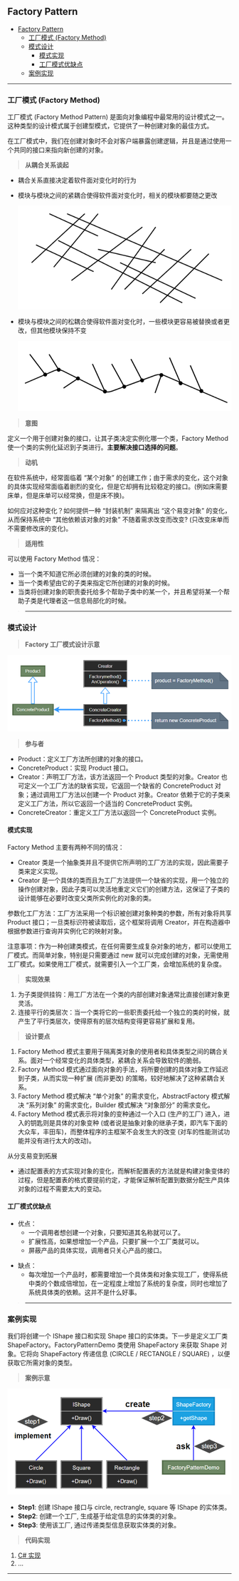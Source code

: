 ## Factory Pattern

- [Factory Pattern](#factory-pattern)
  - [工厂模式 (Factory Method)](#工厂模式-factory-method)
  - [模式设计](#模式设计)
    - [模式实现](#模式实现)
    - [工厂模式优缺点](#工厂模式优缺点)
  - [案例实现](#案例实现)


---
### 工厂模式 (Factory Method)

工厂模式 (Factory Method Pattern) 是面向对象编程中最常用的设计模式之一。这种类型的设计模式属于创建型模式，它提供了一种创建对象的最佳方式。

在工厂模式中，我们在创建对象时不会对客户端暴露创建逻辑，并且是通过使用一个共同的接口来指向新创建的对象。

> **从耦合关系谈起**

- 耦合关系直接决定着软件面对变化时的行为
- 模块与模块之间的紧耦合使得软件面对变化时，相关的模块都要随之更改

  ![强耦合](img/强耦合.png)

- 模块与模块之间的松耦合使得软件面对变化时，一些模块更容易被替换或者更改，但其他模块保持不变

  ![解耦合](img/解耦合.png)

> **意图**

定义一个用于创建对象的接口，让其子类决定实例化哪一个类，Factory Method 使一个类的实例化延迟到子类进行。**主要解决接口选择的问题**。

> **动机**

在软件系统中，经常面临着 “某个对象” 的创建工作；由于需求的变化，这个对象的具体实现经常面临着剧烈的变化，但是它却拥有比较稳定的接口。(例如床需要床单，但是床单可以经常换，但是床不换)。
  
如何应对这种变化？如何提供一种 “封装机制” 来隔离出 “这个易变对象” 的变化，从而保持系统中 “其他依赖该对象的对象” 不随着需求改变而改变? (只改变床单而不需要修改床的变化)。

> **适用性**

可以使用 Factory Method 情况：

- 当一个类不知道它所必须创建的对象的类的时候。
- 当一个类希望由它的子类来指定它所创建的对象的时候。
- 当类将创建对象的职责委托给多个帮助子类中的某一个，并且希望将某一个帮助子类是代理者这一信息局部化的时候。

>---
### 模式设计

> **Factory 工厂模式设计示意**

  ![工厂模式结构](img/工厂模式设计.png)

> **参与者**

- Product：定义工厂方法所创建的对象的接口。
- ConcreteProduct：实现 Product 接口。
- Creator：声明工厂方法，该方法返回一个 Product 类型的对象。Creator 也可定义一个工厂方法的缺省实现，它返回一个缺省的 ConcreteProduct 对象；通过调用工厂方法以创建一个 Product 对象。Creator 依赖于它的子类来定义工厂方法，所以它返回一个适当的 ConcreteProduct 实例。
- ConcreteCreator：重定义工厂方法以返回一个 ConcreteProduct 实例。

#### 模式实现

Factory Method 主要有两种不同的情况：
- Creator 类是一个抽象类并且不提供它所声明的工厂方法的实现，因此需要子类来定义实现。
- Creator 是一个具体的类而且为工厂方法提供一个缺省的实现，用一个独立的操作创建对象，因此子类可以灵活地重定义它们的创建方法，这保证了子类的设计能够在必要时改变父类所实例化的对象的类。

参数化工厂方法：工厂方法采用一个标识被创建对象种类的参数，所有对象将共享 Product 接口；一旦类标识符被读取后，这个框架将调用 Creator，并在构造器中根据参数进行查询并实例化它的映射对象。

注意事项：作为一种创建类模式，在任何需要生成复杂对象的地方，都可以使用工厂模式。而简单对象，特别是只需要通过 new 就可以完成创建的对象，无需使用工厂模式。如果使用工厂模式，就需要引入一个工厂类，会增加系统的复杂度。

> **实现效果**

1. 为子类提供挂钩：用工厂方法在一个类的内部创建对象通常比直接创建对象更灵活。
2. 连接平行的类层次：当一个类将它的一些职责委托给一个独立的类的时候，就产生了平行类层次，使得原有的层次结构变得更容易扩展和复用。


> **设计要点**

1. Factory Method 模式主要用于隔离类对象的使用者和具体类型之间的耦合关系。面对一个经常变化的具体类型，紧耦合关系会导致软件的脆弱。
2. Factory Method 模式通过面向对象的手法，将所要创建的具体对象工作延迟到子类，从而实现一种扩展 (而非更改) 的策略，较好地解决了这种紧耦合关系。
3. Factory Method 模式解决 “单个对象” 的需求变化，AbstractFactory 模式解决 “系列对象” 的需求变化，Builder 模式解决 “对象部分” 的需求变化。
4. Factory Method 模式表示将对象的变种通过一个入口 (生产的工厂) 进入，进入的钥匙则是具体的对象变种 (或者说是抽象对象的继承子类，即汽车下面的大众车，丰田车)，而整体程序的主框架不会发生大的改变 (对车的性能测试功能并没有进行太大的改动)。

从分支易变到拓展
- 通过配置表的方式实现对象的变化，而解析配置表的方法就是构建对象变体的过程，但是配置表的格式要提前约定，才能保证解析配置到数据分配生产具体对象的过程不需要太大的变动。

#### 工厂模式优缺点

- 优点： 
  - 一个调用者想创建一个对象，只要知道其名称就可以了。 
  - 扩展性高，如果想增加一个产品，只要扩展一个工厂类就可以。 
  - 屏蔽产品的具体实现，调用者只关心产品的接口。

+ 缺点：
  - 每次增加一个产品时，都需要增加一个具体类和对象实现工厂，使得系统中类的个数成倍增加，在一定程度上增加了系统的复杂度，同时也增加了系统具体类的依赖。这并不是什么好事。

>---
### 案例实现

我们将创建一个 IShape 接口和实现 Shape 接口的实体类。下一步是定义工厂类 ShapeFactory。FactoryPatternDemo 类使用 ShapeFactory 来获取 Shape 对象。它将向 ShapeFactory 传递信息 (CIRCLE / RECTANGLE / SQUARE) ，以便获取它所需对象的类型。

> **案例示意**

  ![案例示意](img/工厂模式案例.png)

- **Step1**: 创建 IShape 接口与 circle, rectrangle, square 等 IShape 的实体类。
- **Step2**: 创建一个工厂, 生成基于给定信息的实体类的对象。
- **Step3**: 使用该工厂, 通过传递类型信息获取实体类的对象。

> **代码实现**

1. [C# 实现](../../_DP_04_程序参考/DesignPatterns%20For%20CSharp/Creational%20Patterns/Factory%20Method/Creator.cs)
2. ...

---